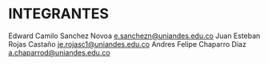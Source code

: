 # INTEGRANTES

Edward Camilo Sanchez Novoa e.sanchezn@uniandes.edu.co
Juan Esteban Rojas Castaño je.rojasc1@uniandes.edu.co
Andres Felipe Chaparro Diaz a.chaparrod@uniandes.edu.co
